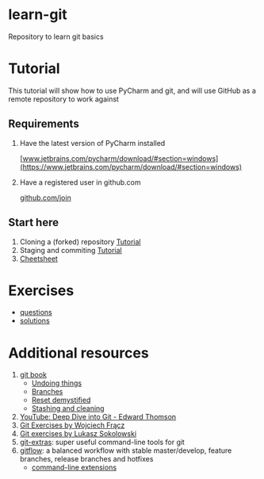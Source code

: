 # learn-git
Repository to learn git basics

# Tutorial
This tutorial will show how to use PyCharm and git, and will use GitHub as a remote repository to work against

## Requirements
1. Have the latest version of PyCharm installed
 
   [www.jetbrains.com/pycharm/download/#section=windows](https://www.jetbrains.com/pycharm/download/#section=windows)
   
2. Have a registered user in github.com
 
   [github.com/join](https://github.com/join) 

## Start here
1. Cloning a (forked) repository [Tutorial](tutorial-01-github.md)
2. Staging and commiting [Tutorial](tutorial-02-staging-and-commiting.md)
3. [Cheetsheet](content/cheetsheet.md)

# Exercises
- [questions](https://colab.research.google.com/github/aviadr1/learn-git/blob/master/content/exercises/questions.ipynb)
- [solutions](https://colab.research.google.com/github/aviadr1/learn-git/blob/master/content/exercises/solutions.ipynb)


# Additional resources
1. [git book](https://git-scm.com/book/en/v2)
   - [Undoing things](https://git-scm.com/book/en/v2/Git-Basics-Undoing-Things)
   - [Branches](https://git-scm.com/book/en/v2/Git-Branching-Branches-in-a-Nutshell)
   - [Reset demystified](https://git-scm.com/book/en/v2/Git-Tools-Reset-Demystified)
   - [Stashing and cleaning](https://git-scm.com/book/en/v2/Git-Tools-Stashing-and-Cleaning)
2. [YouTube: Deep Dive into Git - Edward Thomson](https://www.youtube.com/watch?v=fBP18-taaNw)
3. [Git Exercises by Wojciech Frącz](https://gitexercises.fracz.com/)
4. [Git exercises by Lukasz Sokolowski](https://training-course-material.com/training/Git_exercises)
5. [git-extras](https://github.com/tj/git-extras/blob/master/Readme.md): super useful command-line tools for git
6. [gitflow](https://jeffkreeftmeijer.com/git-flow/): a balanced workflow with stable master/develop, feature branches, release branches and hotfixes
   - [command-line extensions ](https://github.com/nvie/gitflow)
